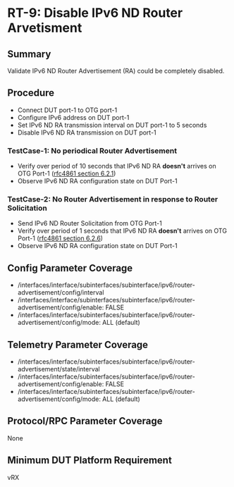 # RT-9: Disable IPv6 ND Router Arvetisment

## Summary

Validate IPv6 ND Router Advertisement (RA) could be completely disabled.

## Procedure
*   Connect DUT port-1 to OTG port-1
*   Configure IPv6 address on DUT port-1
*   Set IPv6 ND RA transmission interval on DUT port-1 to 5 seconds
*   Disable IPv6 ND RA transmission on DUT port-1

### TestCase-1: No periodical Router Advertisement

*   Verify over period of 10 seconds that IPv6 ND RA **doesn't** arrives on OTG Port-1 ([rfc4861 section 6.2.1](https://datatracker.ietf.org/doc/html/rfc4861#section-6.2.1))
*   Observe IPv6 ND RA configuration state on DUT Port-1

### TestCase-2: No Router Advertisement in response to Router Solicitation

*   Send IPv6 ND Router Solicitation from OTG Port-1
*   Verify over period of 1 seconds that IPv6 ND RA **doesn't** arrives on OTG Port-1  ([rfc4861 section 6.2.6](https://datatracker.ietf.org/doc/html/rfc4861#section-6.2.6))
*   Observe IPv6 ND RA configuration state on DUT Port-1

## Config Parameter Coverage

*   /interfaces/interface/subinterfaces/subinterface/ipv6/router-advertisement/config/interval
*   /interfaces/interface/subinterfaces/subinterface/ipv6/router-advertisement/config/enable: FALSE
*   /interfaces/interface/subinterfaces/subinterface/ipv6/router-advertisement/config/mode:   ALL (default)
  
## Telemetry Parameter Coverage

*   /interfaces/interface/subinterfaces/subinterface/ipv6/router-advertisement/state/interval
*   /interfaces/interface/subinterfaces/subinterface/ipv6/router-advertisement/config/enable: FALSE
*   /interfaces/interface/subinterfaces/subinterface/ipv6/router-advertisement/config/mode:   ALL (default)

## Protocol/RPC Parameter Coverage

None

## Minimum DUT Platform Requirement

vRX

